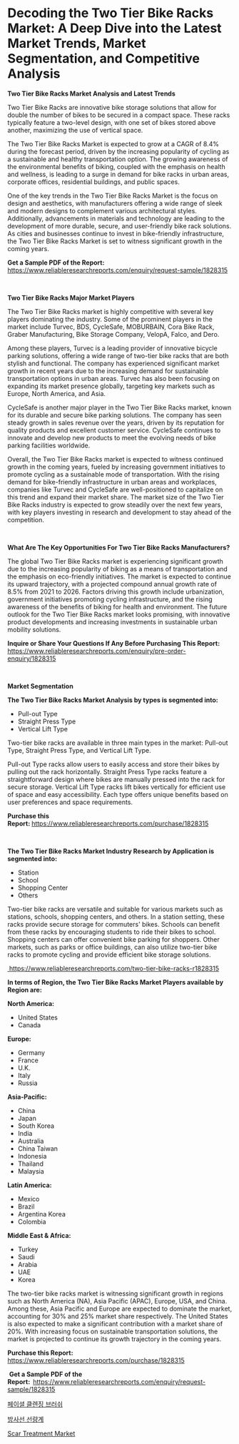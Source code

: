 <p><h1>Decoding the Two Tier Bike Racks Market: A Deep Dive into the Latest Market Trends, Market Segmentation, and Competitive Analysis</h1></p><p><strong>Two Tier Bike Racks Market Analysis and Latest Trends</strong></p>
<p><p>Two Tier Bike Racks are innovative bike storage solutions that allow for double the number of bikes to be secured in a compact space. These racks typically feature a two-level design, with one set of bikes stored above another, maximizing the use of vertical space. </p><p>The Two Tier Bike Racks Market is expected to grow at a CAGR of 8.4% during the forecast period, driven by the increasing popularity of cycling as a sustainable and healthy transportation option. The growing awareness of the environmental benefits of biking, coupled with the emphasis on health and wellness, is leading to a surge in demand for bike racks in urban areas, corporate offices, residential buildings, and public spaces.</p><p>One of the key trends in the Two Tier Bike Racks Market is the focus on design and aesthetics, with manufacturers offering a wide range of sleek and modern designs to complement various architectural styles. Additionally, advancements in materials and technology are leading to the development of more durable, secure, and user-friendly bike rack solutions. As cities and businesses continue to invest in bike-friendly infrastructure, the Two Tier Bike Racks Market is set to witness significant growth in the coming years.</p></p>
<p><strong>Get a Sample PDF of the Report:&nbsp;</strong> <a href="https://www.reliableresearchreports.com/enquiry/request-sample/1828315">https://www.reliableresearchreports.com/enquiry/request-sample/1828315</a></p>
<p>&nbsp;</p>
<p><strong>Two Tier Bike Racks Major Market Players</strong></p>
<p><p>The Two Tier Bike Racks market is highly competitive with several key players dominating the industry. Some of the prominent players in the market include Turvec, BDS, CycleSafe, MOBURBAIN, Cora Bike Rack, Graber Manufacturing, Bike Storage Company, VelopA, Falco, and Dero.</p><p>Among these players, Turvec is a leading provider of innovative bicycle parking solutions, offering a wide range of two-tier bike racks that are both stylish and functional. The company has experienced significant market growth in recent years due to the increasing demand for sustainable transportation options in urban areas. Turvec has also been focusing on expanding its market presence globally, targeting key markets such as Europe, North America, and Asia.</p><p>CycleSafe is another major player in the Two Tier Bike Racks market, known for its durable and secure bike parking solutions. The company has seen steady growth in sales revenue over the years, driven by its reputation for quality products and excellent customer service. CycleSafe continues to innovate and develop new products to meet the evolving needs of bike parking facilities worldwide.</p><p>Overall, the Two Tier Bike Racks market is expected to witness continued growth in the coming years, fueled by increasing government initiatives to promote cycling as a sustainable mode of transportation. With the rising demand for bike-friendly infrastructure in urban areas and workplaces, companies like Turvec and CycleSafe are well-positioned to capitalize on this trend and expand their market share. The market size of the Two Tier Bike Racks industry is expected to grow steadily over the next few years, with key players investing in research and development to stay ahead of the competition.</p></p>
<p>&nbsp;</p>
<p><strong>What Are The Key Opportunities For Two Tier Bike Racks Manufacturers?</strong></p>
<p><p>The global Two Tier Bike Racks market is experiencing significant growth due to the increasing popularity of biking as a means of transportation and the emphasis on eco-friendly initiatives. The market is expected to continue its upward trajectory, with a projected compound annual growth rate of 8.5% from 2021 to 2026. Factors driving this growth include urbanization, government initiatives promoting cycling infrastructure, and the rising awareness of the benefits of biking for health and environment. The future outlook for the Two Tier Bike Racks market looks promising, with innovative product developments and increasing investments in sustainable urban mobility solutions.</p></p>
<p><strong>Inquire or Share Your Questions If Any Before Purchasing This Report:</strong> <a href="https://www.reliableresearchreports.com/enquiry/pre-order-enquiry/1828315">https://www.reliableresearchreports.com/enquiry/pre-order-enquiry/1828315</a></p>
<p>&nbsp;</p>
<p><strong>Market Segmentation</strong></p>
<p><strong>The Two Tier Bike Racks Market Analysis by types is segmented into:</strong></p>
<p><ul><li>Pull-out Type</li><li>Straight Press Type</li><li>Vertical Lift Type</li></ul></p>
<p><p>Two-tier bike racks are available in three main types in the market: Pull-out Type, Straight Press Type, and Vertical Lift Type. </p><p>Pull-out Type racks allow users to easily access and store their bikes by pulling out the rack horizontally. Straight Press Type racks feature a straightforward design where bikes are manually pressed into the rack for secure storage. Vertical Lift Type racks lift bikes vertically for efficient use of space and easy accessibility. Each type offers unique benefits based on user preferences and space requirements.</p></p>
<p><strong>Purchase this Report:&nbsp;</strong><a href="https://www.reliableresearchreports.com/purchase/1828315">https://www.reliableresearchreports.com/purchase/1828315</a></p>
<p>&nbsp;</p>
<p><strong>The Two Tier Bike Racks Market Industry Research by Application is segmented into:</strong></p>
<p><ul><li>Station</li><li>School</li><li>Shopping Center</li><li>Others</li></ul></p>
<p><p>Two-tier bike racks are versatile and suitable for various markets such as stations, schools, shopping centers, and others. In a station setting, these racks provide secure storage for commuters' bikes. Schools can benefit from these racks by encouraging students to ride their bikes to school. Shopping centers can offer convenient bike parking for shoppers. Other markets, such as parks or office buildings, can also utilize two-tier bike racks to promote cycling and provide efficient bike storage solutions.</p></p>
<p><a href="https://www.reliableresearchreports.com/two-tier-bike-racks-r1828315">&nbsp;https://www.reliableresearchreports.com/two-tier-bike-racks-r1828315</a></p>
<p><strong>In terms of Region, the Two Tier Bike Racks Market Players available by Region are:</strong></p>
<p>
    <p> <strong> North America: </strong>
        <ul>
            <li>United States</li>
            <li>Canada</li>
        </ul>
        </p> 
    <p> <strong> Europe: </strong>
        <ul>
            <li>Germany</li>
            <li>France</li>
            <li>U.K.</li>
            <li>Italy</li>
            <li>Russia</li>
        </ul>
        </p> 
    <p> <strong> Asia-Pacific: </strong>
        <ul>
            <li>China</li>
            <li>Japan</li>
            <li>South Korea</li>
            <li>India</li>
            <li>Australia</li>
            <li>China Taiwan</li>
            <li>Indonesia</li>
            <li>Thailand</li>
            <li>Malaysia</li>
        </ul>
        </p> 
    <p> <strong> Latin America: </strong>
        <ul>
            <li>Mexico</li>
            <li>Brazil</li>
            <li>Argentina Korea</li>
            <li>Colombia</li>
        </ul>
        </p> 
    <p> <strong> Middle East & Africa: </strong>
        <ul>
            <li>Turkey</li>
            <li>Saudi</li>
            <li>Arabia</li>
            <li>UAE</li>
            <li>Korea</li>
        </ul>
    </p>
    </p>
<p><p>The two-tier bike racks market is witnessing significant growth in regions such as North America (NA), Asia Pacific (APAC), Europe, USA, and China. Among these, Asia Pacific and Europe are expected to dominate the market, accounting for 30% and 25% market share respectively. The United States is also expected to make a significant contribution with a market share of 20%. With increasing focus on sustainable transportation solutions, the market is projected to continue its growth trajectory in the coming years.</p></p>
<p><strong>Purchase this Report: </strong><a href="https://www.reliableresearchreports.com/purchase/1828315">https://www.reliableresearchreports.com/purchase/1828315</a></p>
<p>&nbsp;<strong>Get a Sample PDF of the Report:&nbsp;&nbsp;</strong><a href="https://www.reliableresearchreports.com/enquiry/request-sample/1828315">https://www.reliableresearchreports.com/enquiry/request-sample/1828315</a></p>
<p><strong></strong></p>
<p><p><a href="https://medium.com/@ronnyreilly2022/%EC%96%BC%EA%B5%B4-%ED%81%B4%EB%A0%8C%EC%A7%95-%EB%B8%8C%EB%9F%AC%EC%8B%9C-%EC%8B%9C%EC%9E%A5-%EB%A9%94%ED%8A%B8%EB%A6%AD%EC%8A%A4%EC%9D%98-%ED%95%B4%EB%8F%85-%EC%8B%9C%EC%9E%A5-%EC%A0%90%EC%9C%A0%EC%9C%A8-%ED%8A%B8%EB%A0%8C%EB%93%9C-%EB%B0%8F-%EC%84%B1%EC%9E%A5-%ED%8C%A8%ED%84%B4-cb9b55ca1538">페이셜 클렌징 브러쉬</a></p><p><a href="https://medium.com/@tomienow676/%EB%B0%A9%EC%82%AC%EB%8A%A5-%EB%8F%84%EC%8B%9C%EB%A9%94%ED%84%B0-%EC%8B%9C%EC%9E%A5-%EC%8B%9C%EC%9E%A5-cagr-%EC%8B%9C%EC%9E%A5-%EB%8F%99%ED%96%A5-%EB%B0%8F-%EC%84%B1%EC%9E%A5-%EC%A0%84%EB%9E%B5%EC%97%90-%EB%8C%80%ED%95%9C-%ED%86%B5%EC%B0%B0%EB%A0%A5-8f57fe59e4a2">방사선 선량계</a></p><p><a href="https://five-trouble-98a.notion.site/Scar-Treatment-Market-Research-Report-Its-History-and-Forecast-2024-to-2031-06f71c7627544046be0520c8cc3f864b">Scar Treatment Market</a></p></p>